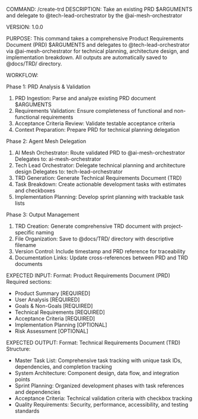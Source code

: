 COMMAND: /create-trd
DESCRIPTION: Take an existing PRD $ARGUMENTS and delegate to @tech-lead-orchestrator by the @ai-mesh-orchestrator

VERSION: 1.0.0

PURPOSE:
This command takes a comprehensive Product Requirements Document (PRD) $ARGUMENTS and delegates to
@tech-lead-orchestrator via @ai-mesh-orchestrator for technical planning, architecture design,
and implementation breakdown. All outputs are automatically saved to @docs/TRD/ directory.

WORKFLOW:

Phase 1: PRD Analysis & Validation
  1. PRD Ingestion: Parse and analyze existing PRD document $ARGUMENTS
  2. Requirements Validation: Ensure completeness of functional and non-functional requirements
  3. Acceptance Criteria Review: Validate testable acceptance criteria
  4. Context Preparation: Prepare PRD for technical planning delegation

Phase 2: Agent Mesh Delegation
  1. AI Mesh Orchestrator: Route validated PRD to @ai-mesh-orchestrator
     Delegates to: ai-mesh-orchestrator
  2. Tech Lead Orchestrator: Delegate technical planning and architecture design
     Delegates to: tech-lead-orchestrator
  3. TRD Generation: Generate Technical Requirements Document (TRD)
  4. Task Breakdown: Create actionable development tasks with estimates and checkboxes
  5. Implementation Planning: Develop sprint planning with trackable task lists

Phase 3: Output Management
  1. TRD Creation: Generate comprehensive TRD document with project-specific naming
  2. File Organization: Save to @docs/TRD/ directory with descriptive filename
  3. Version Control: Include timestamp and PRD reference for traceability
  4. Documentation Links: Update cross-references between PRD and TRD documents

EXPECTED INPUT:
Format: Product Requirements Document (PRD)
Required sections:
- Product Summary [REQUIRED]
- User Analysis [REQUIRED]
- Goals & Non-Goals [REQUIRED]
- Technical Requirements [REQUIRED]
- Acceptance Criteria [REQUIRED]
- Implementation Planning [OPTIONAL]
- Risk Assessment [OPTIONAL]

EXPECTED OUTPUT:
Format: Technical Requirements Document (TRD)
Structure:
- Master Task List: Comprehensive task tracking with unique task IDs, dependencies, and completion tracking
- System Architecture: Component design, data flow, and integration points
- Sprint Planning: Organized development phases with task references and dependencies
- Acceptance Criteria: Technical validation criteria with checkbox tracking
- Quality Requirements: Security, performance, accessibility, and testing standards

